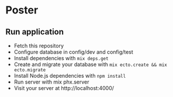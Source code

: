 # Poster

## Run application

  * Fetch this repository
  * Configure database in config/dev and config/test
  * Install dependencies with `mix deps.get`
  * Create and migrate your database with `mix ecto.create && mix ecto.migrate`
  * Install Node.js dependencies with `npm install`
  * Run server with mix phx.server
  * Visit your server at http://localhost:4000/